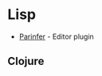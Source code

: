 # Lisp

- [Parinfer](http://shaunlebron.github.io/parinfer/index.html#editor-plugins) - Editor plugin

## Clojure

